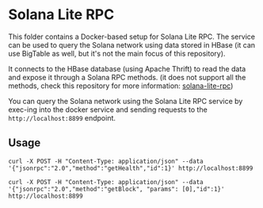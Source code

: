 # Solana Lite RPC

This folder contains a Docker-based setup for Solana Lite RPC. The service can be used to query the Solana network using data stored in HBase (it can use BigTable as well, but it's not the main focus of this repository).

It connects to the HBase database (using Apache Thrift) to read the data and expose it through a Solana RPC methods. (it does not support all the methods, check this repository for more information: [solana-lite-rpc](https://github.com/dexterlaboss/solana-lite-rpc))

You can query the Solana network using the Solana Lite RPC service by exec-ing into the docker service and sending requests to the `http://localhost:8899` endpoint.

## Usage
`curl -X POST -H "Content-Type: application/json" --data '{"jsonrpc":"2.0","method":"getHealth","id":1}' http://localhost:8899`

`curl -X POST -H "Content-Type: application/json" --data '{"jsonrpc":"2.0","method":"getBlock", "params": [0],"id":1}' http://localhost:8899`